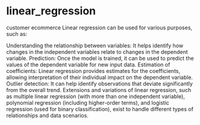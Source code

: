 # linear_regression
customer ecommerce
Linear regression can be used for various purposes, such as:

Understanding the relationship between variables: It helps identify how changes in the independent variables relate to changes in the dependent variable.
Prediction: Once the model is trained, it can be used to predict the values of the dependent variable for new input data.
Estimation of coefficients: Linear regression provides estimates for the coefficients, allowing interpretation of their individual impact on the dependent variable.
Outlier detection: It can help identify observations that deviate significantly from the overall trend.
Extensions and variations of linear regression, such as multiple linear regression (with more than one independent variable), polynomial regression (including higher-order terms), and logistic regression (used for binary classification), exist to handle different types of relationships and data scenarios.
